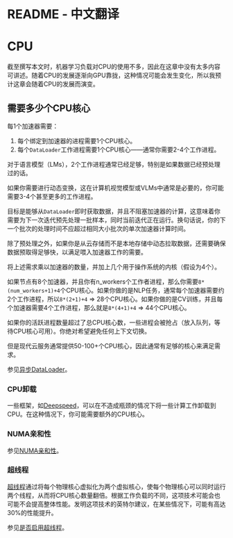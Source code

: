 # README - 中文翻译

# CPU

截至撰写本文时，机器学习负载对CPU的使用不多，因此在这章中没有太多内容可讲述。随着CPU的发展逐渐向GPU靠拢，这种情况可能会发生变化，所以我预计这章会随着CPU的发展而演变。

## 需要多少个CPU核心

每1个加速器需要：

1. 每个绑定到加速器的进程需要1个CPU核心。
2. 每个`DataLoader`工作进程需要1个CPU核心——通常你需要2-4个工作进程。

对于语言模型（LMs），2个工作进程通常已经足够，特别是如果数据已经预处理过的话。

如果你需要进行动态变换，这在计算机视觉模型或VLMs中通常是必要的，你可能需要3-4个甚至更多的工作进程。

目标是能够从`DataLoader`即时获取数据，并且不阻塞加速器的计算，这意味着你需要为下一次迭代预先处理一批样本，同时当前迭代正在运行。换句话说，你的下一个批次的处理时间不应超过相同大小批次的单次加速器计算时间。

除了预处理之外，如果你是从云存储而不是本地存储中动态拉取数据，还需要确保数据预取得足够快，以满足喂入加速器工作的需要。

将上述需求乘以加速器的数量，并加上几个用于操作系统的内核（假设为4个）。

如果节点有8个加速器，并且你有n_workers个工作者进程，那么你需要`8*(num_workers+1)+4`个CPU核心。如果你做的是NLP任务，通常每个加速器需要约2个工作进程，所以`8*(2+1)+4` => 28个CPU核心。如果你做的是CV训练，并且每个加速器需要4个工作进程，那么就是`8*(4+1)+4` => 44个CPU核心。

如果你的活跃进程数量超过了总CPU核心数，一些进程会被抢占（放入队列，等待CPU核心可用）。你绝对希望避免任何上下文切换。

但是现代云服务通常提供50-100+个CPU核心，因此通常有足够的核心来满足需求。

参见[异步DataLoader](../../training/performance#asynchronous-dataloader)。

### CPU卸载

一些框架，如[Deepspeed](https://www.deepspeed.ai/tutorials/zero-offload/)，可以在不造成瓶颈的情况下将一些计算工作卸载到CPU。在这种情况下，你可能需要额外的CPU核心。

### NUMA亲和性

参见[NUMA亲和性](../../training/performance#numa-affinity)。

### 超线程

[超线程](https://en.wikipedia.org/wiki/Hyper-threading)通过将每个物理核心虚拟化为两个虚拟核心，使每个物理核心可以同时运行两个线程，从而将CPU核心数量翻倍。根据工作负载的不同，这项技术可能会也可能不会提高整体性能。发明这项技术的英特尔建议，在某些情况下，可能有高达30%的性能提升。

参见[是否启用超线程](../../orchestration/slurm/performance.md#to-enable-hyper-threads-or-not)。